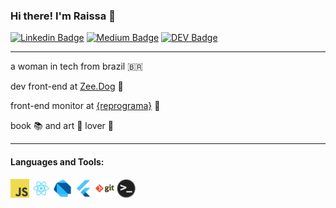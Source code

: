 ### Hi there! I'm Raissa 👋

[![Linkedin Badge](https://img.shields.io/badge/Linkedin-linkedin.com/in/raissamartinsmenezes-black)](https://www.linkedin.com/in/raissamartinsmenezes)
[![Medium Badge](https://img.shields.io/badge/Medium-medium.com/@raissamartinsmenezes-black)](https://medium.com/@raissamartinsmenezes)
[![DEV Badge](https://img.shields.io/badge/DEV-dev.to/raissamartinsmenezes-black)](https://dev.to/raissamartinsmenezes)

***
a woman in tech from brazil 🇧🇷 

dev front-end at [Zee.Dog](https://www.zeedog.com.br/) 📱 

front-end monitor at [{reprograma}](https://reprograma.com.br/equipe.html) 💜 

book 📚 and art 🎨 lover 🖤

***
#### Languages and Tools:

<img height="30" src="https://raw.githubusercontent.com/github/explore/80688e429a7d4ef2fca1e82350fe8e3517d3494d/topics/javascript/javascript.png"> <img height="30" src="https://raw.githubusercontent.com/github/explore/80688e429a7d4ef2fca1e82350fe8e3517d3494d/topics/react/react.png"> <img height="30" src="https://raw.githubusercontent.com/github/explore/80688e429a7d4ef2fca1e82350fe8e3517d3494d/topics/dart/dart.png"> <img height="30" src="https://raw.githubusercontent.com/github/explore/80688e429a7d4ef2fca1e82350fe8e3517d3494d/topics/flutter/flutter.png"> <img height="30" src="https://raw.githubusercontent.com/github/explore/80688e429a7d4ef2fca1e82350fe8e3517d3494d/topics/git/git.png"> <img height="30" src="https://raw.githubusercontent.com/github/explore/80688e429a7d4ef2fca1e82350fe8e3517d3494d/topics/terminal/terminal.png">





